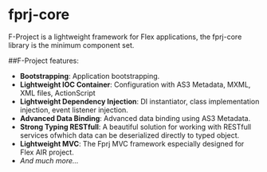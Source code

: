 # fprj-core

F-Project is a lightweight framework for Flex applications, the fprj-core library is the minimum component set.

##F-Project features:

* **Bootstrapping**: Application bootstrapping.
* **Lightweight IOC Container**: Configuration with AS3 Metadata, MXML, XML files, ActionScript
* **Lightweight Dependency Injection**: DI instantiator, class implementation injection, event listener injection.
* **Advanced Data Binding**: Advanced data binding using AS3 Metadata.
* **Strong Typing RESTfull**: A beautiful solution for working with RESTfull services ofwhich data can be deserialized directly to typed object.
* **Lightweight MVC**: The Fprj MVC framework especially designed for Flex AIR project.
* *And much more...*
